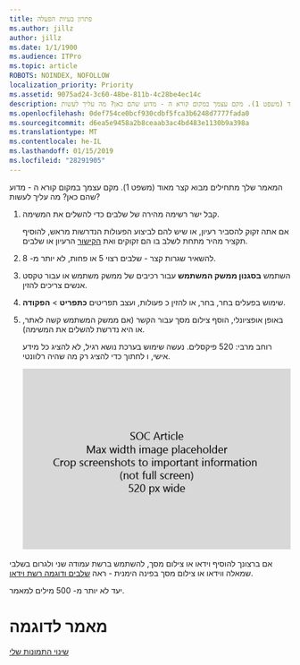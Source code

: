 ```yaml
---
title: פתרון בעיות הפעלה
ms.author: jillz
author: jillz
ms.date: 1/1/1900
ms.audience: ITPro
ms.topic: article
ROBOTS: NOINDEX, NOFOLLOW
localization_priority: Priority
ms.assetid: 9075ad24-3c60-48be-811b-4c28be4ec14c
description: המאמר שלך מתחילים מבוא קצר מאוד (משפט 1). מקם עצמך במקום קורא ה - מדוע שהם כאן? מה עליך לעשות?
ms.openlocfilehash: 0def754ce0bcf930cdbf5fca3b6248d7777fada0
ms.sourcegitcommit: d6ea5e9458a2b8ceaab3ac4bd483e1130b9a398a
ms.translationtype: MT
ms.contentlocale: he-IL
ms.lasthandoff: 01/15/2019
ms.locfileid: "28291905"
---
```

המאמר שלך מתחילים מבוא קצר מאוד (משפט 1). מקם עצמך במקום קורא ה - מדוע שהם כאן? מה עליך לעשות? 
  
1. קבל ישר רשימה מהירה של שלבים כדי להשלים את המשימה.
    
    אם אתה זקוק להסביר רעיון, או שיש להם לביצוע הפעולות הנדרשות מראש, להוסיף תקציר מהיר מתחת לשלב בו הם זקוקים ואת [הקישור](https://support.office.com/article/f37e7984-cf03-4fde-92d3-82970d7e241b.aspx) הרעיון או שלבים. 
    
2. להשאיר שגרות קצר - שלבים רצוי 5 או פחות, לא יותר מ- 8.
    
3. השתמש **בסגנון ממשק המשתמש** עבור רכיבים של ממשק משתמש או עבור טקסט אנשים צריכים להזין. 
    
4. שימוש בפעלים בחר, בחר, או להזין כ פעולות, ועצב תפריטים **כתפריט** \> **הפקודה**.
    
5. באופן אופציונלי, הוסף צילום מסך עבור הקשר (אם ממשק המשתמש קשה לאתר, או היא נדרשת להשלים את המשימה).
    
    רוחב מרבי: 520 פיקסלים. נעשה שימוש בערכת נושא רגיל, לא להציג כל מידע אישי, ו לחתוך כדי להציג רק מה שהיה רלוונטי. 
    
    ![מציין מיקום - רוחב מרבי עבור תמונות מאמר SOC הוא 520 פיקסלים](media/7d43d3be-8658-4a5b-aa15-ed62a47a2b24.png)
  
אם ברצונך להוסיף וידאו או צילום מסך, להשתמש ברשת עמודה שני ולגרום בשלבי שמאלה ווידאו או צילום מסך בפינה הימנית - ראה [שלבים ודוגמה רשת וידאו](https://support.office.com/article/14ce8e82-efa0-47f5-bb84-94f078db3dae.aspx). 
  
יעד לא יותר מ- 500 מילים למאמר.
  
# <a name="example-article"></a>מאמר לדוגמה

[שינוי התמונות שלי](https://support.office.com/article/555376e0-1fca-49ba-8434-307a0525c767.aspx)
  

